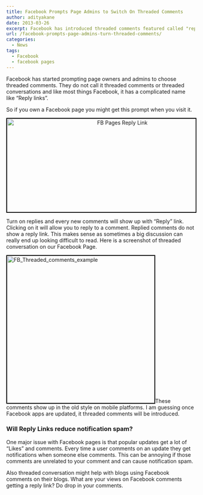 ```yaml
---
title: Facebook Prompts Page Admins to Switch On Threaded Comments
author: adityakane
date: 2013-03-26
excerpt: Facebook has introduced threaded comments featured called "reply links" on Facebook pages and popular profiles.
url: /facebook-prompts-page-admins-turn-threaded-comments/
categories:
  - News
tags:
  - Facebook
  - facebook pages
---
```

Facebook has started prompting page owners and admins to choose threaded comments. They do not call it threaded comments or threaded conversations and like most things Facebook, it has a complicated name like &#8220;Reply links&#8221;.

So if you own a Facebook page you might get this prompt when you visit it.

<p style="text-align: center;">
  <a href="http://cdn.devilsworkshop.org/files/2013/03/FB-Pages-Reply-Link.png"><img class="aligncenter size-medium wp-image-72576" style="border: 2px solid black;" alt="FB Pages Reply Link" src="http://cdn.devilsworkshop.org/files/2013/03/FB-Pages-Reply-Link-600x250.png" width="600" height="250" /></a>
</p>

Turn on replies and every new comments will show up with &#8220;Reply&#8221; link. Clicking on it will allow you to reply to a comment. Replied comments do not show a reply link. This makes sense as sometimes a big discussion can really end up looking difficult to read. Here is a screenshot of threaded conversation on our Facebook Page.

[<img class="aligncenter size-full wp-image-72577" style="border: 2px solid black;" alt="FB_Threaded_comments_example" src="http://cdn.devilsworkshop.org/files/2013/03/FB_Threaded_comments_example.png" width="394" height="394" />][1]These comments show up in the old style on mobile platforms. I am guessing once Facebook apps are updated, it threaded comments will be introduced.

### Will Reply Links reduce notification spam?

One major issue with Facebook pages is that popular updates get a lot of &#8220;Likes&#8221; and comments. Every time a user comments on an update they get notifications when someone else comments. This can be annoying if those comments are unrelated to your comment and can cause notification spam.

Also threaded conversation might help with blogs using Facebook comments on their blogs. What are your views on Facebook comments getting a reply link? Do drop in your comments.

 [1]: http://cdn.devilsworkshop.org/files/2013/03/FB_Threaded_comments_example.png
